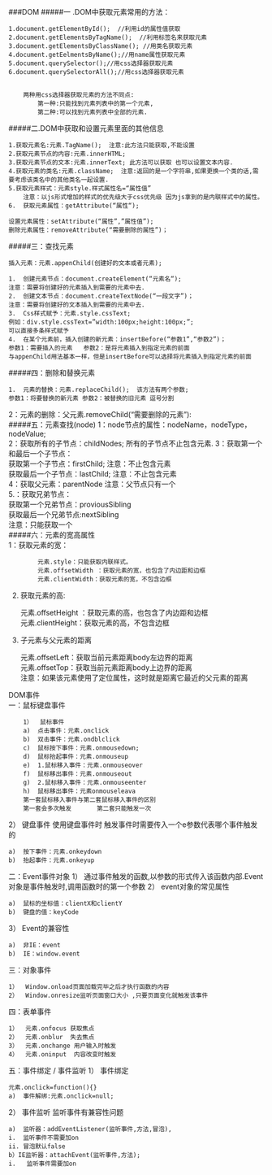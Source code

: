 ###DOM
#####一 .DOM中获取元素常用的方法：      

	1.document.getElementById();  //利用id的属性值获取   
	2.document.getElementsByTagName();  //利用标签名来获取元素
	3.document.getElementsByClassName(); //用类名获取元素
	4.document.getEelmentsByName();//用name属性获取元素
	5.document.querySelector();//用css选择器获取元素
	6.document.querySelectorAll();//用css选择器获取元素
	
	
		两种用css选择器获取元素的方法不同点:
			第一种:只能找到元素列表中的第一个元素,
			第二种:可以找到元素列表中全部的元素.
#####二.DOM中获取和设置元素里面的其他信息

	1.获取元素名:元素.TagName();  注意:此方法只能获取,不能设置  
	2.获取元素节点的内容:元素.innerHTML;     
	3.获取元素节点的文本:元素.innerText; 此方法可以获取 也可以设置文本内容.     
	4.获取元素的类名:元素.className;  注意:返回的是一个字符串,如果更换一个类的话,需要考虑该类名中的其他类名一起设置.     
	5.获取元素样式：元素style.样式属性名=“属性值”   
		注意：以js形式增加的样式的优先级大于css优先级 因为js拿到的是内联样式中的属性。   
	6.	获取元素属性：getAttribute(“属性“);
	  
	设置元素属性：setAttribute(“属性”,”属性值”);		
	删除元素属性：removeAttribute(“需要删除的属性”)；

#####三：查找元素

	插入元素：元素.appenChild(创建好的文本或者元素);   
	  
	1.	创建元素节点：document.createElement(“元素名“);      
	注意：需要将创建好的元素插入到需要的元素中去.   
	2.	创建文本节点：document.createTextNode(“一段文字”)；  
	注意：需要将创建好的文本插入到需要的元素中去.    
	3.	Css样式赋予：元素.style.cssText;   
	例如：div.style.cssText=”width:100px;height:100px;”;  
	可以直接多条样式赋予  
	4.	在某个元素前，插入创建的新元素：insertBefore(“参数1”,“参数2”)；   
	参数1：需要插入的元素   参数2：是将元素插入到指定元素的前面  
	与appenChild用法基本一样，但是insertBefore可以选择将元素插入到指定元素的前面   


#####四：删除和替换元素   

	1.	元素的替换：元素.replaceChild();  该方法有两个参数;         
	参数1：将要替换的新元素 参数2：被替换的旧元素 逗号分割      

2：元素的删除：父元素.removeChild(“需要删除的元素”):         
#####五：元素查找(node)
	1：node节点的属性：nodeName，nodeType，nodeValue;      
	2：获取所有的子节点：childNodes;  所有的子节点不止包含元素.
	3：获取第一个和最后一个子节点：      
		获取第一个子节点：firstChild;  注意：不止包含元素     
		获取最后一个子节点：lastChild; 注意：不止包含元素      
	4：获取父元素：parentNode 注意：父节点只有一个      
	5.：获取兄弟节点：     
获取第一个兄弟节点：proviousSibling    
获取最后一个兄弟节点:nextSibling      
注意：只能获取一个       
#####六：元素的宽高属性       
	1：获取元素的宽：            
	
			元素.style：只能获取内联样式。           
			元素.offsetWidth ：获取元素的宽，也包含了内边距和边框     
			元素.clientWidth：获取元素的宽，不包含边框        
			
2.	获取元素的高:           

	元素.offsetHeight ：获取元素的高，也包含了内边距和边框        
	元素.clientHeight：获取元素的高，不包含边框         
	
3.	子元素与父元素的距离        
             
	元素.offsetLeft：获取当前元素距离body左边界的距离                   
	元素.offsetTop：获取当前元素距离body上边界的距离                  
	注意：如果该元素使用了定位属性，这时就是距离它最近的父元素的距离         
	     
DOM事件      
一：鼠标键盘事件      

		1）	鼠标事件      
		a)	点击事件：元素.onclick         
		b)	双击事件：元素.ondblclick               
		c)	鼠标按下事件：元素.onmousedown;            
		d)	鼠标抬起事件：元素.onmouseup           
		e)	1.鼠标移入事件：元素.onmouseover           
		f)	鼠标移出事件：元素.onmouseout           
		g)	2.鼠标移入事件：元素.onmouseenter                    
		h)	鼠标移出事件：元素onmouseleava           
		第一套鼠标移入事件与第二套鼠标移入事件的区别             
		第一套会多次触发       第二套只能触发一次        

2）	键盘事件
使用键盘事件时 触发事件时需要传入一个e参数代表哪个事件触发的

	a)	按下事件：元素.onkeydown
	b)	抬起事件：元素.onkeyup

二：Event事件对象
1）	通过事件触发的函数,以参数的形式传入该函数内部.Event对象是事件触发时,调用函数时的第一个参数
2）	event对象的常见属性

	a)	鼠标的坐标值：clientX和clientY
	b)	键盘的值：keyCode
	
3）	Event的兼容性

	a)	非IE：event 
	b)	IE：window.event

三：对象事件

	1）	Window.onload页面加载完毕之后才执行函数的内容
	2）	Window.onresize监听页面窗口大小 ,只要页面变化就触发该事件
	
四：表单事件

	1）	元素.onfocus 获取焦点
	2）	元素.onblur  失去焦点
	3）	元素.onchange 用户输入时触发
	4）	元素.oninput  内容改变时触发

五：事件绑定 / 事件监听 
1）	事件绑定

	元素.onclick=function(){}
	a)	事件解绑:元素.onclick=null;
	
2）	事件监听
监听事件有兼容性问题

	a)	监听器：addEventListener(监听事件,方法,冒泡),
	i.	监听事件不需要加on 
	ii.	冒泡默认false
	b）IE监听器：attachEvent(监听事件,方法);
	i.   监听事件需要加on
			

